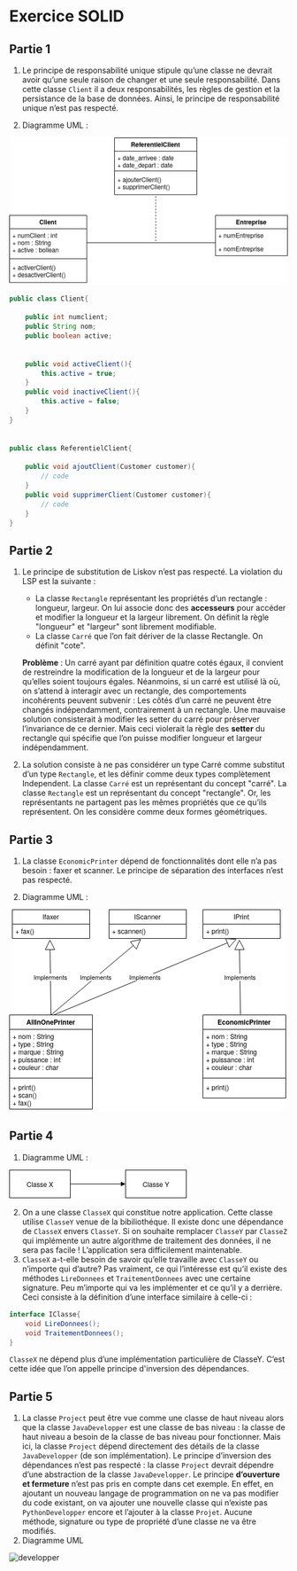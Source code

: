 # Exercice SOLID

## Partie 1

1. Le principe de responsabilité unique stipule qu’une classe ne devrait avoir qu’une seule raison de changer et une seule responsabilité.
Dans cette classe ```Client``` il a deux responsabilités, les règles de gestion et la persistance
de la base de données. Ainsi, le principe de responsabilité unique n’est pas respecté.

2. Diagramme UML :

![Client](img/client.png)

``` java
public class Client{

    public int numclient;
    public String nom;
    public boolean active;


    public void activeClient(){
        this.active = true;
    }
    public void inactiveClient(){
        this.active = false;
    }
}


public class ReferentielClient{

    public void ajoutClient(Customer customer){
        // code
    }
    public void supprimerClient(Customer customer){
        // code
    }
}
```

## Partie 2

1. Le principe de substitution de Liskov n’est pas respecté. La violation du LSP est la suivante :
   * La classe ```Rectangle``` représentant les propriétés d’un rectangle : longueur, largeur. On lui associe donc des **accesseurs** pour accéder et modifier la longueur et la largeur librement. On définit la règle "longueur" et "largeur" sont librement modifiable.
   * La classe ```Carré``` que l’on fait dériver de la classe Rectangle. On définit "cote".
  
    **Problème** : Un carré ayant par définition quatre cotés égaux, il convient de restreindre la modification de la longueur et de la largeur pour qu’elles soient toujours égales.
    Néanmoins, si un carré est utilisé là où, on s’attend à interagir avec un rectangle, des comportements incohérents peuvent subvenir : Les côtés d’un carré ne peuvent être changés indépendamment, contrairement à un rectangle.
    Une mauvaise solution consisterait à modifier les setter du carré pour préserver l’invariance de ce dernier. Mais ceci violerait la règle des **setter** du rectangle qui spécifie que l’on puisse modifier longueur et largeur indépendamment.

2. La solution consiste à ne pas considérer un type Carré comme substitut d’un type ```Rectangle```, et les définir comme deux types complètement Independent. La classe ```Carré``` est un
représentant du concept "carré". La classe ```Rectangle``` est un représentant du concept "rectangle". Or, les représentants ne partagent pas les mêmes propriétés que ce qu’ils représentent. On les considère comme deux formes géométriques.

## Partie 3

1. La classe ```EconomicPrinter``` dépend de fonctionnalités dont elle n’a pas besoin : faxer et scanner. Le principe de séparation des interfaces n’est pas respecté.

2. Diagramme UML :

![Device](img/device.png)

## Partie 4

1. Diagramme UML :

![classe](img/classe.png)

2. On a une classe ```ClasseX``` qui constitue notre application. Cette classe utilise ```ClasseY``` venue de la bibiliothéque. Il existe donc une dépendance de ```ClasseX``` envers ```ClasseY```.
Si on souhaite remplacer ```ClasseY``` par ```ClasseZ``` qui implémente un autre algorithme de traitement des données, il ne sera pas facile ! L’application sera difficilement maintenable.
3. ```ClasseX``` a-t-elle besoin de savoir qu’elle travaille avec ```ClasseY``` ou n’importe qui d’autre? Pas vraiment, ce qui l’intéresse est qu’il existe des méthodes ```LireDonnees``` et ```TraitementDonnees``` avec une certaine signature. Peu m’importe qui va les implémenter et ce qu’il y a derrière. Ceci consiste à la définition d’une interface similaire à celle-ci :

``` java
interface IClasse{
    void LireDonnees();
    void TraitementDonnees();
}
```

```ClasseX``` ne dépend plus d’une implémentation particulière de ClasseY. C’est cette idée que l’on appelle principe d'inversion des dépendances.

## Partie 5

1. La classe ```Project``` peut être vue comme une classe de haut niveau alors que la classe ```JavaDevelopper``` est une classe de bas niveau : la classe de haut niveau a besoin de la classe de bas niveau pour fonctionner. Mais ici, la classe ```Project``` dépend directement des détails de la classe ```JavaDevelopper``` (de son implémentation). Le principe d’inversion des dépendances n’est pas respecté : la classe ```Project``` devrait dépendre d’une abstraction de la classe ```JavaDevelopper```.
Le principe **d’ouverture et fermeture** n’est pas pris en compte dans cet exemple. En effet, en ajoutant un nouveau langage de programmation on ne va pas modifier du code existant, on va ajouter une nouvelle classe qui n’existe pas ```PythonDevelopper``` encore et l’ajouter à la classe ```Projet```. Aucune méthode, signature ou type de propriété d’une classe ne va être modifiés.
2. Diagramme UML

![developper](img/developper.png)
